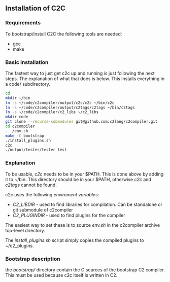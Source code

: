 ## Installation of C2C

### Requirements

To bootstrap/install C2C the following tools are needed:

* gcc
* make


### Basic installation

The fastest way to just get c2c up and running is just following the
next steps. The explanation of what that does is below. This installs
everything in a code/ subdirectory.


```bash
cd
mkdir ~/bin
ln -s ~/code/c2compiler/output/c2c/c2c ~/bin/c2c
ln -s ~/code/c2compiler/output/c2tags/c2tags ~/bin/c2tags
ln -s ~/code/c2compiler/c2_libs ~/c2_libs
mkdir code
git clone --recurse-submodules git@github.com:c2lang/c2compiler.git
cd c2compiler
. ./env.sh
make -C bootstrap
./install_plugins.sh
c2c
./output/tester/tester test
```

### Explanation

To be usable, *c2c* needs to be in your $PATH. This is done above by adding it to ~/bin. This
directory should be in your $PATH, otherwise *c2c* and *c2tags* cannot be found.

c2c uses the following _enviroment variables_:

* _C2_LIBDIR_ - used to find libraries for compilation. Can be standalone or git submodule of c2compiler
* _C2_PLUGINDIR_ - used to find plugins for the compiler

The easiest way to set these is to source *env.sh* in the c2compiler archive top-level directory.

The _install_plugins.sh_ script simply copies the compiled plugins to ~/c2_plugins.


### Bootstrap description

the _bootstrap/_ directory contain the C sources of the bootstrap C2 compiler. This must be
used because c2c itself is written in C2.


